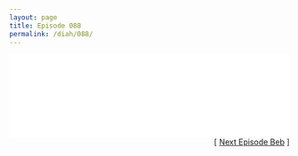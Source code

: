 ```yaml
---
layout: page
title: Episode 088
permalink: /diah/088/
---
```


<iframe allowfullscreen="true" frameborder="0" style="width:100%;" marginheight="0" marginwidth="0" mozallowfullscreen="true" scrolling="NO" src="//gdriveplayer.us/embed2.php?link=NBMxvqFo89WAC%252Fh2KFK1BgsqLp8jcBKsqKxyJvalJMF2pXm1QjBqwFxOzKcw0BgAzGyqORglJ32E5HnqhahLl3W%252B%252B3VqoVDz%252F9YRwhBQPdKn0ILviaSBCWIVMUs9JQ24HY2y1Vyzka8w%252BttD3OCLW1C5fCAfBzxSeAp59oqPGz6CMBpBX6YrCEJd8%252BVM9aixAfwJi7vQuhxLVQ9C2QrWqP&amp;no_adult=yes" webkitallowfullscreen="true"></iframe>

<div align="right">[ <a href="/diah/089/">Next Episode Beb</a> ]</div>

